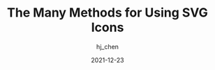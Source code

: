 ---
author: hj_chen
date: 2021-12-23
tags:
  - css
  - svg
  - images
target_url: https://chenhuijing.com/blog/the-many-methods-for-using-svg-icons/
title: The Many Methods for Using SVG Icons
---